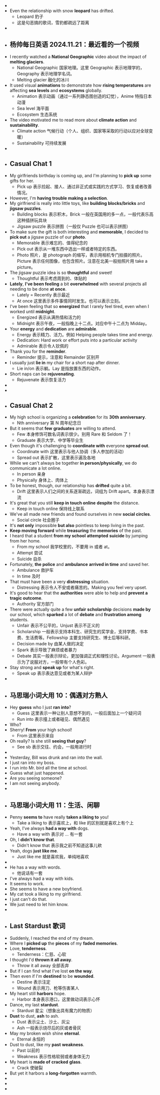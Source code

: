 -
- Even the relationship with snow **leopard** has drifted.
	- Leopard 豹子
	- 这是句恶搞的歌词，雪豹都疏远了距离
-
- ## 杨帅每日英语 2024.11.21：最近看的一个视频
- I recently watched a **National Geographic** video about the impact of **melting glaciers**.
	- National Geographic 国家地理。这里 Geographic 表示地理学的，Geography 表示地理学名词。
	- Melting glacier 融化的冰川
- It used visual **animations** to demonstrate how **rising temperatures** are affecting **sea levels** and **ecosystems** globally.
	- Animation 表示动画（通过一系列静态图创造的幻觉），Anime 特指日本动漫
	- Sea level 海平面
	- Ecosystem 生态系统
- The video motivated me to read more about **climate action** and **sustainability**.
	- Climate action 气候行动（个人、组织、国家等采取的行动以应对全球变暖）
	- Sustainability 可持续发展
-
- ## Casual Chat 1
- My girlfriends birthday is coming up, and I'm planning to **pick up** some gifts for her.
	- Pick up 表示捡起、接人、通过非正式或实践的方式学习、恢复或者改善情况。
- However, I'm **having trouble making a selection**.
- My girlfriend is really into little toys, like **building blocks/bricks** and **jigsaw puzzles**.
	- Building blocks 表示积木，Brick 一般在英国用的多一点，一般代表乐高这种插拼玩具块
	- Jigsaw puzzle 表示拼图（一般仅 Puzzle 也可以表示拼图）
- To make sure the gift is both interesting and **memorable**, I decided to **pick out** a jigsaw puzzle of our **photo**.
	- Memorable 表示难忘的、值得纪念的
	- Pick out 表示从一堆东西中选出一样或者特定的东西。
	- Photo 照片，是 photograph 的缩写，表示用相机专门拍摄的照片。Picture 表示任何图像，也包含照片。注意在北美一般拍照片用 take a picture。
- The jigsaw puzzle idea is so **thoughtful** and sweet!
	- Thoughtful 表示考虑周到的、体贴的
- **Lately**, **I've been feeling** a bit **overwhelmed** with several projects all needing to be done **at once**.
	- Lately = Recently 表示最近
	- At once 这里表示多件事情同时发生。也可以表示立刻。
- I've been feeling that so **energized** that I rarely feel tired, even when I worked until **midnight**.
	- Energized 表示从满热情和活力的
	- Midnight 表示午夜，一般指晚上十二点。对应中午十二点为 Midday。
- Your **energy** and **dedication** are **admirable**.
	- Energy 表示精力、活力。例如 Helping people takes time and energy.
	- Dedication: Hard work or effort puts into a particular activity
	- Admirable 表示令人钦佩的
- Thank you for the **reminder**.
	- Reminder 提示，注意和 Remainder 区别开
- I usually just **lie in** my chair for a short nap after dinner.
	- Lie in/on 表示躺。Lay 是指放置东西的动作。
- Short naps can be **rejuvenating**.
	- Rejuvenate 表示恢复活力
-
-
- ## Casual Chat 2
- My high school is organizing a **celebration** for its **30th anniversary**.
	- Nth anniversary 第 N 周年纪念日
- But it seems that **few** **graduates** are willing to attend.
	- Few 本身修饰可数名词表示很少。别用 Rare 和 Seldom 了！
	- Graduate 表示大学、中学等毕业生
- Even though it's challenging to **coordinate with** everyone **spread out**.
	- Coordinate with 这里表示与他人协调（多人参加的活动）
	- Spread out 表示扩散，这里表示遍及各地
- While we can't always be together **in person/physically**, we do communicate a lot online.
	- In person 亲身
	- Physically 身体上、肉体上
- To be honest, though, our relationship has **drifted** quite a bit.
	- Drift 这里表示人们之间的关系逐渐疏远，词组为 Drift apart。本身表示漂流
- It's great that you still **keep in touch online** **despite** the distance.
	- Keep in touch online 保持线上联系
- We've all made new friends and found ourselves in new **social circles**.
	- Social circle 社会圈子
- It's **not only** impossible **but also** pointless to keep living in the past.
- **Keep moving forward** while **treasuring** the **memories** of the past.
- I heard that a student **from my school** **attempted** **suicide** by jumping from her home.
	- From my school 我学校里的，不要用 in 或者 at。
	- Attempt 尝试
	- Suicide 自杀
- Fortunately, **the police** and **ambulance** **arrived in time** and saved her.
	- Ambulance 救护车
	- In time 及时
- That must have been a very **distressing** situation.
	- Distressing 表示令人不安或者痛苦的。Making you feel very upset.
- It's good to hear that the **authorities** were able to help and **prevent a tragic outcome**.
	- Authority 官方部门
- There were actually quite a few **unfair** **scholarship** decisions **made by** our school, which **sparked** a lot of **debate** and **frustration among** students.
	- Unfair 表示不公平的，Unjust 表示不正义的
	- Scholarship 一般表示支持本科生、研究生的奖学金，支持学费、书本费、生活费等。Fellowship 主要支持研究生、博士后等科研。
	- Decision made by 由某人做的决定
	- Spark 表示导致了麻烦或者暴力
	- Debate 其实一般表示辩论，更加强调正式和理性讨论。Argument 一般表示为了说服对方，一般带有个人色彩。
- Stay strong and **speak up** for what's right.
	- Speak up 表示表达意见或者为某人辩护
-
- ## 马思瑞小词大用 10：偶遇对方熟人
- Hey **guess** who I just **ran into**?
	- Guess 这里表示一种让别人意想不到的，一般后面加上一个疑问词
	- Run into 表示撞上或者碰见、偶然遇见
- Who?
- Sherry! **From** your high school!
	- From 这里表示来自
- Oh really? Is she still **seeing that guy**?
	- See sb 表示交往、约会，一般用进行时
-
- Yesterday, Bill was drunk and ran into the wall.
- I just ran into my boss.
- I run into Mr. bird all the time at school.
- Guess what just happened.
- Are you seeing someone?
- I am not seeing anybody.
-
- ## 马思瑞小词大用 11：生活、闲聊
- Penny **seems to** have really **taken a liking to** you!
	- Take a liking to 表示喜欢上，和 like 的区别就是喜欢上有个上
- Yeah, I've always **had a way with** dogs.
	- Have a way with 表示对 ... 有一套
- Oh, I **didn't know that**.
	- Didn't know that 表示我之前不知道这事儿欸
- Yeah, dogs **just like me**.
	- Just like me 就是喜欢我，单纯地喜欢
-
- He has a way with words.
	- 他说话有一套
- I've always had a way with kids.
- It seems to work.
- She seems to have a new boyfriend.
- My cat took a liking to my girlfriend.
- I just can't do that.
- We just need to let him know.
-
- ## Last Stardust 歌词
- Suddenly, I reached the end of my dream.
- Where I **picked up** the **pieces** of my **faded memories**.
- Love, **tenderness**.
	- Tenderness：仁慈、心软
- I thought I'd **thrown it all away**.
	- Throw it all away 全部丢弃
- But if I can find what I've lost **on the way**.
- Then even if I'm **destined** to be **wounded**.
	- Destine 表示注定
	- Wound 表示用刀、枪等伤害某人
- My heart still **harbors** hope.
	- Harbor 本身表示港口，这里做动词表示心怀
- Dance, my last **stardust**.
	- Stardust 星尘（想象出具有魔力的物质）
- **Dust** to dust, **ash** to ash.
	- Dust 表示尘土、沙土、灰尘
	- Ash 一般表示烧尽后的灰或者骨灰
- May my broken wish shine **eternal**.
	- Eternal 永恒的
- Dust to dust, like my **past** **weakness**.
	- Past 以前的
	- Weakness 表示性格软弱或者身体无力
- My heart is **made of** **cracked** **glass**.
	- Crack 使破裂
- But yet it harbors a **long-forgotten** warmth.
-
-
-